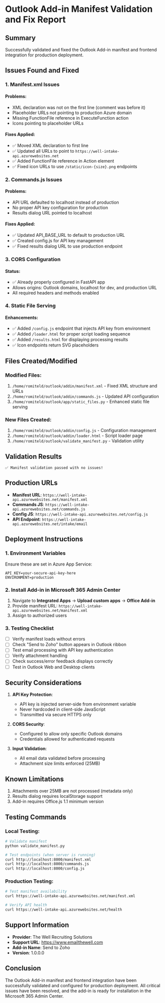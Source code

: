 # Outlook Add-in Manifest Validation and Fix Report

## Summary
Successfully validated and fixed the Outlook Add-in manifest and frontend integration for production deployment.

## Issues Found and Fixed

### 1. Manifest.xml Issues
#### Problems:
- XML declaration was not on the first line (comment was before it)
- Placeholder URLs not pointing to production Azure domain
- Missing FunctionFile reference in ExecuteFunction action
- Icons pointing to placeholder URLs

#### Fixes Applied:
- ✅ Moved XML declaration to first line
- ✅ Updated all URLs to point to `https://well-intake-api.azurewebsites.net`
- ✅ Added FunctionFile reference in Action element
- ✅ Fixed icon URLs to use `/static/icon-{size}.png` endpoints

### 2. Commands.js Issues  
#### Problems:
- API URL defaulted to localhost instead of production
- No proper API key configuration for production
- Results dialog URL pointed to localhost

#### Fixes Applied:
- ✅ Updated API_BASE_URL to default to production URL
- ✅ Created config.js for API key management
- ✅ Fixed results dialog URL to use production endpoint

### 3. CORS Configuration
#### Status:
- ✅ Already properly configured in FastAPI app
- Allows origins: Outlook domains, localhost for dev, and production URL
- All required headers and methods enabled

### 4. Static File Serving
#### Enhancements:
- ✅ Added `/config.js` endpoint that injects API key from environment
- ✅ Added `/loader.html` for proper script loading sequence
- ✅ Added `/results.html` for displaying processing results
- ✅ Icon endpoints return SVG placeholders

## Files Created/Modified

### Modified Files:
1. `/home/romiteld/outlook/addin/manifest.xml` - Fixed XML structure and URLs
2. `/home/romiteld/outlook/addin/commands.js` - Updated API configuration
3. `/home/romiteld/outlook/app/static_files.py` - Enhanced static file serving

### New Files Created:
1. `/home/romiteld/outlook/addin/config.js` - Configuration management
2. `/home/romiteld/outlook/addin/loader.html` - Script loader page
3. `/home/romiteld/outlook/validate_manifest.py` - Validation utility

## Validation Results
```
✅ Manifest validation passed with no issues!
```

## Production URLs
- **Manifest URL**: `https://well-intake-api.azurewebsites.net/manifest.xml`
- **Commands JS**: `https://well-intake-api.azurewebsites.net/commands.js`
- **Config JS**: `https://well-intake-api.azurewebsites.net/config.js`
- **API Endpoint**: `https://well-intake-api.azurewebsites.net/intake/email`

## Deployment Instructions

### 1. Environment Variables
Ensure these are set in Azure App Service:
```
API_KEY=your-secure-api-key-here
ENVIRONMENT=production
```

### 2. Install Add-in in Microsoft 365 Admin Center
1. Navigate to **Integrated Apps** → **Upload custom apps** → **Office Add-in**
2. Provide manifest URL: `https://well-intake-api.azurewebsites.net/manifest.xml`
3. Assign to authorized users

### 3. Testing Checklist
- [ ] Verify manifest loads without errors
- [ ] Check "Send to Zoho" button appears in Outlook ribbon
- [ ] Test email processing with API key authentication
- [ ] Verify attachment handling
- [ ] Check success/error feedback displays correctly
- [ ] Test in Outlook Web and Desktop clients

## Security Considerations

1. **API Key Protection**: 
   - API key is injected server-side from environment variable
   - Never hardcoded in client-side JavaScript
   - Transmitted via secure HTTPS only

2. **CORS Security**:
   - Configured to allow only specific Outlook domains
   - Credentials allowed for authenticated requests

3. **Input Validation**:
   - All email data validated before processing
   - Attachment size limits enforced (25MB)

## Known Limitations

1. Attachments over 25MB are not processed (metadata only)
2. Results dialog requires localStorage support
3. Add-in requires Office.js 1.1 minimum version

## Testing Commands

### Local Testing:
```bash
# Validate manifest
python validate_manifest.py

# Test endpoints (when server is running)
curl http://localhost:8000/manifest.xml
curl http://localhost:8000/commands.js
curl http://localhost:8000/config.js
```

### Production Testing:
```bash
# Test manifest availability
curl https://well-intake-api.azurewebsites.net/manifest.xml

# Verify API health
curl https://well-intake-api.azurewebsites.net/health
```

## Support Information

- **Provider**: The Well Recruiting Solutions
- **Support URL**: https://www.emailthewell.com
- **Add-in Name**: Send to Zoho
- **Version**: 1.0.0.0

## Conclusion

The Outlook Add-in manifest and frontend integration have been successfully validated and configured for production deployment. All critical issues have been resolved, and the add-in is ready for installation in the Microsoft 365 Admin Center.